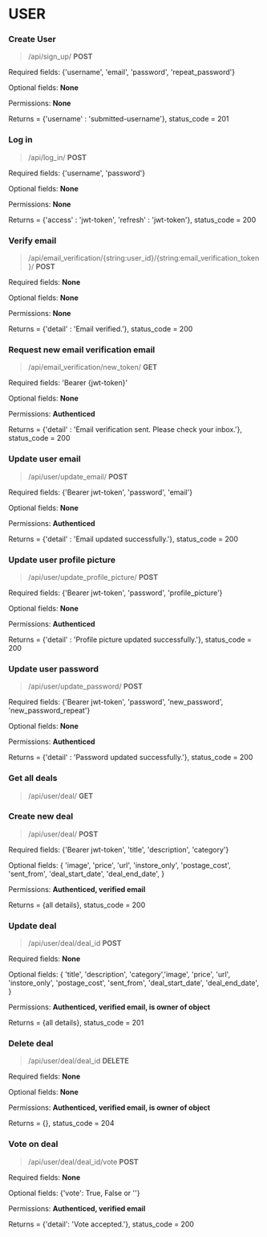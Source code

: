 # USER

### Create User

> /api/sign_up/ **POST**

Required fields: {'username', 'email', 'password', 'repeat_password'}

Optional fields: **None**

Permissions: **None**

Returns = {'username' : 'submitted-username'}, status_code = 201

### Log in

> /api/log_in/ **POST**

Required fields: {'username', 'password'}

Optional fields: **None**

Permissions: **None**

Returns = {'access' : 'jwt-token', 'refresh' : 'jwt-token'}, status_code = 200

### Verify email

> /api/email_verification/{string:user_id}/{string:email_verification_token}/ **POST**

Required fields: **None**

Optional fields: **None**

Permissions: **None**

Returns = {'detail' : 'Email verified.'}, status_code = 200

### Request new email verification email

> /api/email_verification/new_token/ **GET**

Required fields: 'Bearer {jwt-token}'

Optional fields: **None**

Permissions: **Authenticed**

Returns = {'detail' : 'Email verification sent. Please check your inbox.'}, status_code = 200

### Update user email

> /api/user/update_email/ **POST**

Required fields: {'Bearer jwt-token', 'password', 'email'}

Optional fields: **None**

Permissions: **Authenticed**

Returns = {'detail' : 'Email updated successfully.'}, status_code = 200

### Update user profile picture

> /api/user/update_profile_picture/ **POST**

Required fields: {'Bearer jwt-token', 'password', 'profile_picture'}

Optional fields: **None**

Permissions: **Authenticed**

Returns = {'detail' : 'Profile picture updated successfully.'}, status_code = 200

### Update user password

> /api/user/update_password/ **POST**

Required fields: {'Bearer jwt-token', 'password', 'new_password', 'new_password_repeat'}

Optional fields: **None**

Permissions: **Authenticed**

Returns = {'detail' : 'Password updated successfully.'}, status_code = 200

### Get all deals

> /api/user/deal/ **GET**

### Create new deal

> /api/user/deal/ **POST**

Required fields: {'Bearer jwt-token', 'title', 'description', 'category'}

Optional fields: {
'image', 'price', 'url', 'instore_only', 'postage_cost',
'sent_from', 'deal_start_date', 'deal_end_date',
}

Permissions: **Authenticed, verified email**

Returns = {all details}, status_code = 200

### Update deal

> /api/user/deal/deal_id **POST**

Required fields: **None**

Optional fields: {
'title', 'description', 'category','image', 'price', 'url', 'instore_only',
'postage_cost', 'sent_from', 'deal_start_date', 'deal_end_date',
}

Permissions: **Authenticed, verified email, is owner of object**

Returns = {all details}, status_code = 201

### Delete deal

> /api/user/deal/deal_id **DELETE**

Required fields: **None**

Optional fields: **None**

Permissions: **Authenticed, verified email, is owner of object**

Returns = {}, status_code = 204

### Vote on deal

> /api/user/deal/deal_id/vote **POST**

Required fields: **None**

Optional fields: {'vote': True, False or ''}

Permissions: **Authenticed, verified email**

Returns = {'detail': 'Vote accepted.'}, status_code = 200
